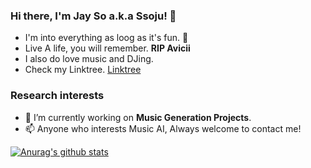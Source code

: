 ### Hi there, I'm Jay So a.k.a Ssoju! 👋

* I'm into everything as loog as it's fun. 🤔
* Live A life, you will remember. **RIP Avicii**
* I also do love music and DJing.
* Check my Linktree. [Linktree](https://linktr.ee/SsojuBro)


### Research interests
* 🔭 I’m currently working on **Music Generation Projects**.
* 📫 Anyone who interests Music AI, Always welcome to contact me!

  
[![Anurag's github stats](https://github-readme-stats.vercel.app/api?username=Ssojux2)](https://github.com/anuraghazra/github-readme-stats)


<!--
**Ssojux2/Ssojux2** is a ✨ _special_ ✨ repository because its `README.md` (this file) appears on your GitHub profile.

Here are some ideas to get you started:

- 🔭 I’m currently working on ...
- 🌱 I’m currently learning ...
- 👯 I’m looking to collaborate on ...
- 🤔 I’m looking for help with ...
- 💬 Ask me about ...
- 📫 How to reach me: ...
- 😄 Pronouns: ...
- ⚡ Fun fact: ...
-->
